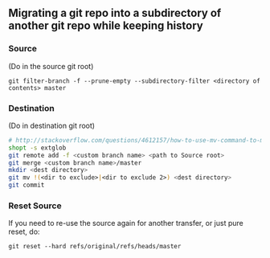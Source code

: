 ## Migrating a git repo into a subdirectory of another git repo while keeping history

### Source

(Do in the source git root)

`git filter-branch -f --prune-empty --subdirectory-filter <directory of contents> master`

### Destination

(Do in destination git root)

```bash
# http://stackoverflow.com/questions/4612157/how-to-use-mv-command-to-move-files-except-those-in-a-specific-directory
shopt -s extglob
git remote add -f <custom branch name> <path to Source root>
git merge <custom branch name>/master
mkdir <dest directory>
git mv !(<dir to exclude>|<dir to exclude 2>) <dest directory>
git commit
```

### Reset Source

If you need to re-use the source again for another transfer, or just pure reset, do:

`git reset --hard refs/original/refs/heads/master`
